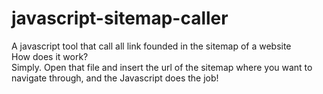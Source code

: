 # javascript-sitemap-caller
A javascript tool that call all link founded in the sitemap of a website
<br />
How does it work?<br />
Simply. Open that file and insert the url of the sitemap where you want to navigate through, and the Javascript does the job!
